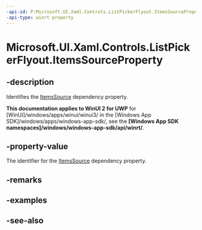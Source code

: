 ```yaml
---
-api-id: P:Microsoft.UI.Xaml.Controls.ListPickerFlyout.ItemsSourceProperty
-api-type: winrt property
---
```


<!-- Property syntax
public Windows.UI.Xaml.DependencyProperty ItemsSourceProperty { get; }
-->

# Microsoft.UI.Xaml.Controls.ListPickerFlyout.ItemsSourceProperty

## -description
Identifies the [ItemsSource](listpickerflyout_itemssource.md) dependency property.

**This documentation applies to WinUI 2 for UWP** for [WinUI]/windows/apps/winui/winui3/ in the [Windows App SDK]/windows/apps/windows-app-sdk/, see the **[Windows App SDK namespaces]/windows/windows-app-sdk/api/winrt/**.

## -property-value
The identifier for the [ItemsSource](listpickerflyout_itemssource.md) dependency property.

## -remarks

## -examples

## -see-also
